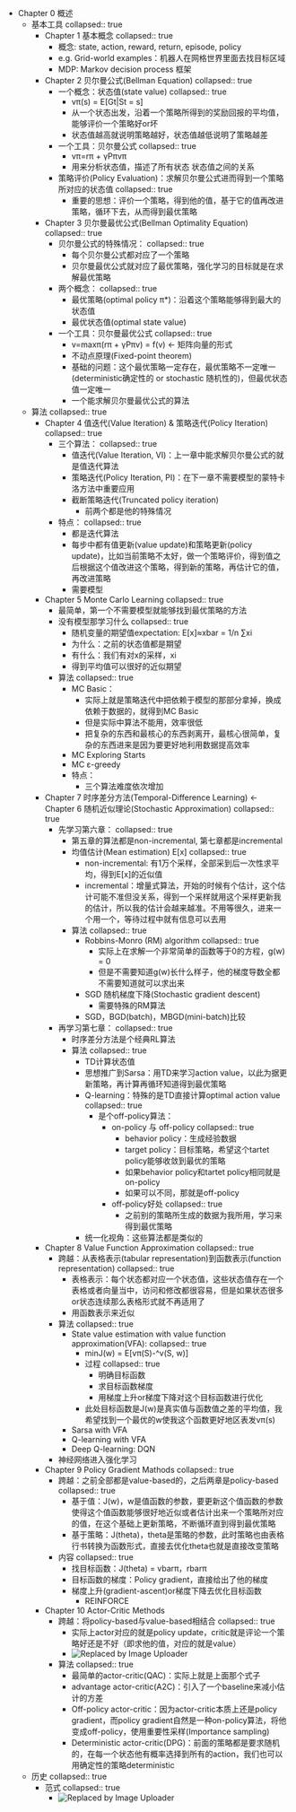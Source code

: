 - Chapter 0 概述
	- 基本工具
	  collapsed:: true
		- Chapter 1 基本概念
		  collapsed:: true
			- 概念: state, action, reward, return, episode, policy
			- e.g. Grid-world examples：机器人在网格世界里面去找目标区域
			- MDP: Markov decision process 框架
		- Chapter 2 贝尔曼公式(Bellman Equation)
		  collapsed:: true
			- 一个概念：状态值(state value)
			  collapsed:: true
				- vπ(s) = E[Gt|St = s]
				- 从一个状态出发，沿着一个策略所得到的奖励回报的平均值，能够评价一个策略好or坏
				- 状态值越高就说明策略越好，状态值越低说明了策略越差
			- 一个工具：贝尔曼公式
			  collapsed:: true
				- vπ=rπ + γPπvπ
				- 用来分析状态值，描述了所有状态 状态值之间的关系
			- 策略评价(Policy Evaluation)：求解贝尔曼公式进而得到一个策略所对应的状态值
			  collapsed:: true
				- 重要的思想：评价一个策略，得到他的值，基于它的值再改进策略，循环下去，从而得到最优策略
		- Chapter 3 贝尔曼最优公式(Bellman Optimality Equation)
		  collapsed:: true
			- 贝尔曼公式的特殊情况：
			  collapsed:: true
				- 每个贝尔曼公式都对应了一个策略
				- 贝尔曼最优公式就对应了最优策略，强化学习的目标就是在求解最优策略
			- 两个概念：
			  collapsed:: true
				- 最优策略(optimal policy π*)：沿着这个策略能够得到最大的状态值
				- 最优状态值(optimal state value)
			- 一个工具：贝尔曼最优公式
			  collapsed:: true
				- v=maxπ(rπ + γPπv) = f(v) <- 矩阵向量的形式
				- 不动点原理(Fixed-point theorem)
				- 基础的问题：这个最优策略一定存在，最优策略不一定唯一(deterministic确定性的 or stochastic 随机性的)，但最优状态值一定唯一
				- 一个能求解贝尔曼最优公式的算法
	- 算法
	  collapsed:: true
		- Chapter 4 值迭代(Value Iteration) & 策略迭代(Policy Iteration)
		  collapsed:: true
			- 三个算法：
			  collapsed:: true
				- 值迭代(Value Iteration, VI)：上一章中能求解贝尔曼公式的就是值迭代算法
				- 策略迭代(Policy Iteration, PI)：在下一章不需要模型的蒙特卡洛方法中重要应用
				- 截断策略迭代(Truncated policy iteration)
					- 前两个都是他的特殊情况
			- 特点：
			  collapsed:: true
				- 都是迭代算法
				- 每步中都有值更新(value update)和策略更新(policy update)，比如当前策略不太好，做一个策略评价，得到值之后根据这个值改进这个策略，得到新的策略，再估计它的值，再改进策略
				- 需要模型
		- Chapter 5 Monte Carlo Learning
		  collapsed:: true
			- 最简单，第一个不需要模型就能够找到最优策略的方法
			- 没有模型那学习什么
			  collapsed:: true
				- 随机变量的期望值expectation: E[x]≈xbar = 1/n ∑xi
				- 为什么：之前的状态值都是期望
				- 有什么：我们有对x的采样，xi
				- 得到平均值可以很好的近似期望
			- 算法
			  collapsed:: true
				- MC Basic：
					- 实际上就是策略迭代中把依赖于模型的那部分拿掉，换成依赖于数据的，就得到MC Basic
					- 但是实际中算法不能用，效率很低
					- 把复杂的东西和最核心的东西剥离开，最核心很简单，复杂的东西进来是因为要更好地利用数据提高效率
				- MC Exploring Starts
				- MC ε-greedy
				- 特点：
					- 三个算法难度依次增加
		- Chapter 7 时序差分方法(Temporal-Difference Learning) <- Chapter 6 随机近似理论(Stochastic Approximation)
		  collapsed:: true
			- 先学习第六章：
			  collapsed:: true
				- 第五章的算法都是non-incremental, 第七章都是incremental
				- 均值估计(Mean estimation) E[x]
				  collapsed:: true
					- non-incremental: 有1万个采样，全部采到后一次性求平均，得到E[x]的近似值
					- incremental：增量式算法，开始的时候有个估计，这个估计可能不准但没关系，得到一个采样就用这个采样更新我的估计，所以我的估计会越来越准。不用等很久，进来一个用一个，等待过程中就有信息可以去用
				- 算法
				  collapsed:: true
					- Robbins-Monro (RM) algorithm
					  collapsed:: true
						- 实际上在求解一个非常简单的函数等于0的方程，g(w) = 0
						- 但是不需要知道g(w)长什么样子，他的梯度导数全都不需要知道就可以求出来
					- SGD 随机梯度下降(Stochastic gradient descent)
						- 需要特殊的RM算法
					- SGD，BGD(batch)，MBGD(mini-batch)比较
			- 再学习第七章：
			  collapsed:: true
				- 时序差分方法是个经典RL算法
				- 算法
				  collapsed:: true
					- TD计算状态值
					- 思想推广到Sarsa：用TD来学习action value，以此为据更新策略，再计算再循环知道得到最优策略
					- Q-learning：特殊的是TD直接计算optimal action value
					  collapsed:: true
						- 是个off-policy算法：
							- on-policy 与 off-policy
							  collapsed:: true
								- behavior policy：生成经验数据
								- target policy：目标策略，希望这个tartet policy能够收敛到最优的策略
								- 如果behavior policy和tartet policy相同就是on-policy
								- 如果可以不同，那就是off-policy
							- off-policy好处
							  collapsed:: true
								- 之前别的策略所生成的数据为我所用，学习来得到最优策略
					- 统一化视角：这些算法都是类似的
		- Chapter 8 Value Function Approximation
		  collapsed:: true
			- 跨越：从表格表示(tabular representation)到函数表示(function representation)
			  collapsed:: true
				- 表格表示：每个状态都对应一个状态值，这些状态值存在一个表格或者向量当中，访问和修改都很容易，但是如果状态很多or状态连续那么表格形式就不再适用了
				- 用函数表示来近似
			- 算法
			  collapsed:: true
				- State value estimation with value function approximation(VFA):
				  collapsed:: true
					- minJ(w) = E[vπ(S)-^v(S, w)]
					- 过程
					  collapsed:: true
						- 明确目标函数
						- 求目标函数梯度
						- 用梯度上升or梯度下降对这个目标函数进行优化
					- 此处目标函数是J(w)是真实值与函数值之差的平均值，我希望找到一个最优的w使我这个函数更好地区表发vπ(s)
				- Sarsa with VFA
				- Q-learning with VFA
				- Deep Q-learning: DQN
			- 神经网络进入强化学习
		- Chapter 9 Policy Gradient Mathods
		  collapsed:: true
			- 跨越：之前全部都是value-based的，之后两章是policy-based
			  collapsed:: true
				- 基于值：J(w)，w是值函数的参数，要更新这个值函数的参数使得这个值函数能够很好地近似或者估计出来一个策略所对应的值，在这个基础上更新策略，不断循环直到得到最优策略
				- 基于策略：J(theta)，theta是策略的参数，此时策略也由表格行书转换为函数形式，直接去优化theta也就是直接改变策略
			- 内容
			  collapsed:: true
				- 找目标函数：J(theta) = vbarπ，rbarπ
				- 目标函数的梯度：Policy gradient，直接给出了他的梯度
				- 梯度上升(gradient-ascent)or梯度下降去优化目标函数
					- REINFORCE
		- Chapter 10 Actor-Critic Methods
			- 跨越：将policy-based与value-based相结合
			  collapsed:: true
				- 实际上actor对应的就是policy update，critic就是评论一个策略好还是不好（即求他的值，对应的就是value）
				- ![Replaced by Image Uploader](https://raw.githubusercontent.com/qugushihua/blog-images/master/202312181056607.png)
			- 算法
			  collapsed:: true
				- 最简单的actor-critic(QAC)：实际上就是上面那个式子
				- advantage actor-critic(A2C)：引入了一个baseline来减小估计的方差
				- Off-policy actor-critic：因为actor-critic本质上还是policy gradient，而policy gradient自然是一种on-policy算法，将他变成off-policy，使用重要性采样(Importance sampling)
				- Deterministic actor-critic(DPG)：前面的策略都是要求随机的，在每一个状态他有概率选择到所有的action，我们也可以用确定性的策略deterministic
	- 历史
	  collapsed:: true
		- 范式
		  collapsed:: true
			- ![Replaced by Image Uploader](https://raw.githubusercontent.com/qugushihua/blog-images/master/202312181123866.png)